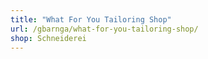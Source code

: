 ```yaml
---
title: "What For You Tailoring Shop"
url: /gbarnga/what-for-you-tailoring-shop/
shop: Schneiderei
---
```

